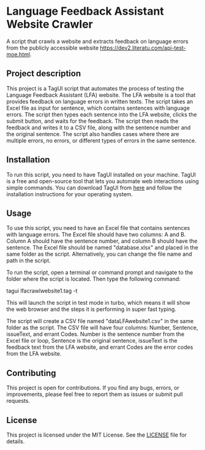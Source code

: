 # Language Feedback Assistant Website Crawler

A script that crawls a website and extracts feedback on language errors from the publicly accessible website https://dev2.literatu.com/api-test-moe.html.

## Project description

This project is a TagUI script that automates the process of testing the Language Feedback Assistant (LFA) website. The LFA website is a tool that provides feedback on language errors in written texts. The script takes an Excel file as input for sentence, which contains sentences with language errors. The script then types each sentence into the LFA website, clicks the submit button, and waits for the feedback. The script then reads the feedback and writes it to a CSV file, along with the sentence number and the original sentence. The script also handles cases where there are multiple errors, no errors, or different types of errors in the same sentence.

## Installation

To run this script, you need to have TagUI installed on your machine. TagUI is a free and open-source tool that lets you automate web interactions using simple commands. You can download TagUI from [here](https://tagui.readthedocs.io/en/latest/setup.html) and follow the installation instructions for your operating system.

## Usage

To use this script, you need to have an Excel file that contains sentences with language errors. The Excel file should have two columns: A and B. Column A should have the sentence number, and column B should have the sentence. The Excel file should be named "database.xlsx" and placed in the same folder as the script. Alternatively, you can change the file name and path in the script.

To run the script, open a terminal or command prompt and navigate to the folder where the script is located. Then type the following command:


tagui lfacrawlwebsite1.tag -t


This will launch the script in test mode in turbo, which means it will show the web browser and the steps it is performing in super fast typing. 

The script will create a CSV file named "dataLFAwebsite1.csv" in the same folder as the script. The CSV file will have four columns: Number, Sentence, issueText, and errant Codes. Number is the sentence number from the Excel file or loop, Sentence is the original sentence, issueText is the feedback text from the LFA website, and errant Codes are the error codes from the LFA website.

## Contributing

This project is open for contributions. If you find any bugs, errors, or improvements, please feel free to report them as issues or submit pull requests.

## License

This project is licensed under the MIT License. See the [LICENSE](https://github.com/tchapi/markdown-cheatsheet/blob/master/README.md) file for details.
